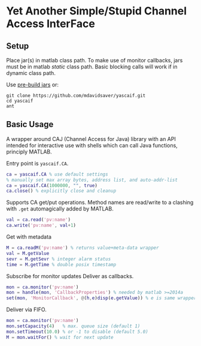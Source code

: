 Yet Another Simple/Stupid Channel Access InterFace
==================================================

Setup
-----

Place jar(s) in matlab class path.
To make use of monitor callbacks, jars must be in matlab _static_ class path.
Basic blocking calls will work if in dynamic class path.

Use [pre-build jars](https://github.com/mdavidsaver/yascaif/releases)
or:

```
git clone https://github.com/mdavidsaver/yascaif.git
cd yascaif
ant
```

Basic Usage
-----------

A wrapper around CAJ (Channel Access for Java) library
with an API intended for interactive use with shells
which can call Java functions, principly MATLAB.

Entry point is ```yascaif.CA```.

```matlab
ca = yascaif.CA % use default settings
% manually set max array bytes, address list, and auto-addr-list
ca = yascaif.CA(1000000, "", true)
ca.close() % explicitly close and cleanup
```

Supports CA get/put operations.
Method names are read/write to a clashing with ```.get``` automagically added by MATLAB.

```matlab
val = ca.read('pv:name')
ca.write('pv:name', val+1)
```

Get with metadata

```matlab
M = ca.readM('pv:name') % returns value+meta-data wrapper
val = M.getValue
sevr = M.getSevr % integer alarm status
time = M.getTime % double posix timestamp
```

Subscribe for monitor updates
Deliver as callbacks.

```matlab
mon = ca.monitor('pv:name')
mon = handle(mon, 'CallbackProperties') % needed by matlab >=2014a
set(mon, 'MonitorCallback', @(h,e)disp(e.getValue)) % e is same wrapper as readM()
```

Deliver via FIFO.

```matlab
mon = ca.monitor('pv:name')
mon.setCapacity(4)   % max. queue size (default 1)
mon.setTimeout(10.0) % or -1 to disable (default 5.0)
M = mon.waitFor() % wait for next update
```
